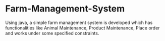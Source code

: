# Farm-Management-System
Using java, a simple farm management system is developed which has functionalities like Animal Maintenance, Product Maintenance, Place order and works under some specified constraints.
